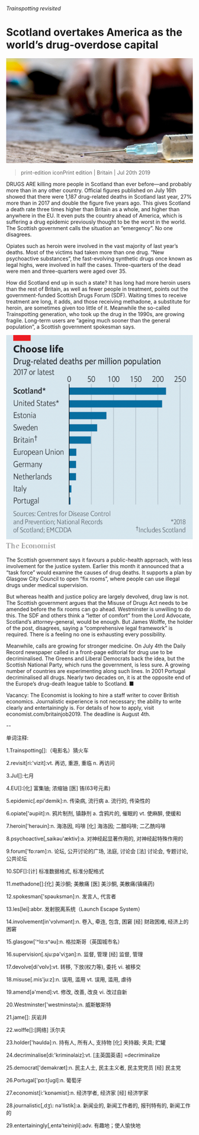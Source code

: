 ###### Trainspotting revisited

# Scotland overtakes America as the world’s drug-overdose capital 

![image](images/20190720_BRP504.jpg) 

> print-edition iconPrint edition | Britain | Jul 20th 2019 

DRUGS ARE killing more people in Scotland than ever before—and probably more than in any other country. Official figures published on July 16th showed that there were 1,187 drug-related deaths in Scotland last year, 27% more than in 2017 and double the figure five years ago. This gives Scotland a death rate three times higher than Britain as a whole, and higher than anywhere in the EU. It even puts the country ahead of America, which is suffering a drug epidemic previously thought to be the worst in the world. The Scottish government calls the situation an “emergency”. No one disagrees. 

Opiates such as heroin were involved in the vast majority of last year’s deaths. Most of the victims had taken more than one drug. “New psychoactive substances”, the fast-evolving synthetic drugs once known as legal highs, were involved in half the cases. Three-quarters of the dead were men and three-quarters were aged over 35. 

How did Scotland end up in such a state? It has long had more heroin users than the rest of Britain, as well as fewer people in treatment, points out the government-funded Scottish Drugs Forum (SDF). Waiting times to receive treatment are long, it adds, and those receiving methadone, a substitute for heroin, are sometimes given too little of it. Meanwhile the so-called Trainspotting generation, who took up the drug in the 1990s, are growing fragile. Long-term users are “ageing much sooner than the general population”, a Scottish government spokesman says. 

![image](images/20190720_BRC431.png) 

The Scottish government says it favours a public-health approach, with less involvement for the justice system. Earlier this month it announced that a “task force” would examine the causes of drug deaths. It supports a plan by Glasgow City Council to open “fix rooms”, where people can use illegal drugs under medical supervision. 

But whereas health and justice policy are largely devolved, drug law is not. The Scottish government argues that the Misuse of Drugs Act needs to be amended before the fix rooms can go ahead. Westminster is unwilling to do this. The SDF and others think a “letter of comfort” from the Lord Advocate, Scotland’s attorney-general, would be enough. But James Wolffe, the holder of the post, disagrees, saying a “comprehensive legal framework” is required. There is a feeling no one is exhausting every possibility. 

Meanwhile, calls are growing for stronger medicine. On July 4th the Daily Record newspaper called in a front-page editorial for drug use to be decriminalised. The Greens and Liberal Democrats back the idea, but the Scottish National Party, which runs the government, is less sure. A growing number of countries are experimenting along such lines. In 2001 Portugal decriminalised all drugs. Nearly two decades on, it is at the opposite end of the Europe’s drug-death league table to Scotland. ■ 

Vacancy: The Economist is looking to hire a staff writer to cover British economics. Journalistic experience is not necessary; the ability to write clearly and entertainingly is. For details of how to apply, visit economist.com/britainjob2019. The deadline is August 4th. 

-- 

 单词注释:

1.Trainspotting[]:（电影名）猜火车 

2.revisit[ri:'vizit]:vt. 再访, 重游, 重临 n. 再访问 

3.Jul[]:七月 

4.EU[]:[化] 富集铀; 浓缩铀 [医] 铕(63号元素) 

5.epidemic[.epi'demik]:n. 传染病, 流行病 a. 流行的, 传染性的 

6.opiate['әupiit]:n. 鸦片制剂, 镇静剂 a. 含鸦片的, 催眠的 vt. 使麻醉, 使缓和 

7.heroin['herәuin]:n. 海洛因, 吗啡 [化] 海洛因; 二醋吗啡; 二乙酰吗啡 

8.psychoactive[,saikәu'æktiv]:a. 对神经起显著作用的, 对神经起特殊作用的 

9.forum['fɒ:rәm]:n. 论坛, 公开讨论的广场, 法庭, 讨论会 [法] 讨论会, 专题讨论, 公共论坛 

10.SDF[]:[计] 标准数据格式, 标准分配格式 

11.methadone[]:[化] 美沙酮; 美散痛 [医] 美沙酮, 美散痛(镇痛药) 

12.spokesman['spәuksmәn]:n. 发言人, 代言者 

13.les[lei]:abbr. 发射脱离系统（Launch Escape System） 

14.involvement[in'vɔlvmәnt]:n. 卷入, 牵连, 包含, 困窘 [经] 财政困难, 经济上的困窘 

15.glasgow['^lɑ:s^әu]:n. 格拉斯哥（英国城市名） 

16.supervision[.sju:pә'viʒәn]:n. 监督, 管理 [经] 监督, 管理 

17.devolve[di'vɒlv]:vt. 转移, 下放(权力等), 委托 vi. 被移交 

18.misuse[.mis'ju:z]:n. 误用, 滥用 vt. 误用, 滥用, 虐待 

19.amend[ә'mend]:vt. 修改, 改善, 改良 vi. 改过自新 

20.Westminster['westminstә]:n. 威斯敏斯特 

21.jame[]: 灰岩井 

22.wolffe[]:[网络] 沃尔夫 

23.holder['hәuldә]:n. 持有人, 所有人, 支持物 [化] 夹持器; 夹具; 贮罐 

24.decriminalise[di:'kriminəlaiz]:vt. [主英国英语] =decriminalize 

25.democrat['demәkræt]:n. 民主人士, 民主主义者, 民主党党员 [经] 民主党 

26.Portugal['pɒ:tʃugl]:n. 葡萄牙 

27.economist[i:'kɒnәmist]:n. 经济学者, 经济家 [经] 经济学家 

28.journalistic[,dʒ\\: nә'listik]:a. 新闻业的, 新闻工作者的, 报刊特有的, 新闻工作的 

29.entertainingly[,entə'teiniŋli]:adv. 有趣地；使人愉快地 

